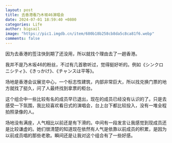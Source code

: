 ```yaml
---
layout: post
title: 去香港看乃木坂46演唱会
date: 2024-07-01 18:59:40 +0800
categories: Life
author: bigsail
image: "https://pic1.imgdb.cn/item/680b18b258cb8da5c8ca81f6.webp"
comments: false
---
```

因为去香港的签注快到期了还没用，所以就找个理由去了一趟香港。

我并不是乃木坂46的粉丝，不过有几首歌听过，觉得挺好听的。例如《シンクロニシティ》、《きっかけ》、《チャンスは平等》。

场地是香港会议展览中心，一个标志性建筑，内部非常巨大，所以找兑换门票的地方就找了挺久，问了人最终找到拿票的柜台。

这个组合中一些比较有名的成员早已退出，现在的成员已经没有认识的了。只是去感受一下氛围，我比较喜欢看日式的演唱会，台上台下都比较投入，没有一堆全程拍照录像的人。

场地没有满座，人气相比以前还是有下滑的。中间有一段发言让我感觉到现成员还是比较谦虚的。她们很清楚的知道现在依然有人气是依靠以前成员的积累，是因为以前成员唱的那些老歌。瞬间还是让我对这个组合有了一些好感。
